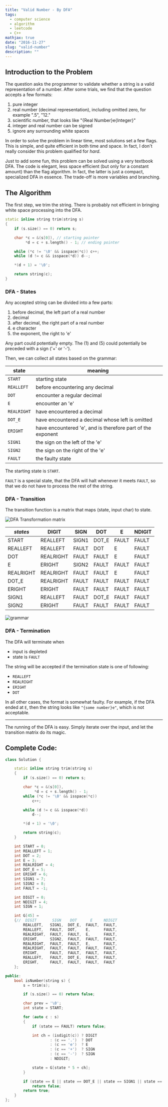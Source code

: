 ```yaml
---
title: "Valid Number - By DFA"
tags:
  - computer science
  - algorithm
  - leetcode
  - C++
mathjax: true
date: "2016-11-27"
slug: "valid-number"
description: ""
---
```


## Introduction to the Problem

The question asks the programmer to validate whether a string is a valid representation of a number. After some trials, we find that the question accepts a few formats:

1. pure integer
2. real number (decimal representation), including omitted zero, for example ".5", "12."
3. scientific number, that looks like "{Real Number}e{Integer}"
4. integer and real number can be signed
5. ignore any surrounding white spaces

In order to solve the problem in linear time, most solutions set a few flags. This is simple, and quite efficient in both time and space. In fact, I don't really consider this problem qualified for _hard_.

Just to add some fun, this problem can be solved using a very textbook DFA. The code is elegant, less space efficient (but only for a constant amount) than the flag algorithm. In fact, the latter is just a compact, specialized DFA in essence. The trade-off is more variables and branching.

## The Algorithm

The first step, we trim the string. There is probably not efficient in bringing white space processing into the DFA.

```cpp
static inline string trim(string s)
{
    if (s.size() == 0) return s;

    char *c = &(s[0]), // starting pointer
         *d = c + s.length() - 1; // ending pointer

    while (*c != '\0' && isspace(*c)) c++;
    while (d != c && isspace(*d)) d--;

    *(d + 1) = '\0';

    return string(c);
}
```

### DFA - States

Any accepted string can be divided into a few parts:

1. before decimal, the left part of a real number
2. decimal
3. after decimal, the right part of a real number
4. e character
5. the exponent, the right to 'e'

Any part could potentially empty. The (1) and (5) could potentially be preceded with a sign ('+' or '-').

Then, we can collect all states based on the grammar:

| state       | meaning                                                     |
| ----------- | ----------------------------------------------------------- |
| `START`     | starting state                                              |
| `REALLEFT`  | before encountering any decimal                             |
| `DOT`       | encounter a regular decimal                                 |
| `E`         | encounter an 'e'                                            |
| `REALRIGHT` | have encountered a decimal                                  |
| `DOT_E`     | have encountered a decimal whose left is omitted            |
| `ERIGHT`    | have encountered 'e', and is therefore part of the exponent |
| `SIGN1`     | the sign on the left of the 'e'                             |
| `SIGN2`     | the sign on the right of the 'e'                            |
| `FAULT`     | the faulty state                                            |

The starting state is `START`.

`FAULT` is a special state, that the DFA will halt whenever it meets `FAULT`, so that we do not have to process the rest of the string.

### DFA - Transition

The transition function is a matrix that maps (state, input char) to state.

![DFA Transformation matrix](/images/valid-number-DFA.svg)

| _states_  | DIGIT     | SIGN  | DOT   | E     | NDIGIT |
| --------- | --------- | ----- | ----- | ----- | ------ |
| START     | REALLEFT  | SIGN1 | DOT_E | FAULT | FAULT  |
| REALLEFT  | REALLEFT  | FAULT | DOT   | E     | FAULT  |
| DOT       | REALRIGHT | FAULT | FAULT | E     | FAULT  |
| E         | ERIGHT    | SIGN2 | FAULT | FAULT | FAULT  |
| REALRIGHT | REALRIGHT | FAULT | FAULT | E     | FAULT  |
| DOT_E     | REALRIGHT | FAULT | FAULT | FAULT | FAULT  |
| ERIGHT    | ERIGHT    | FAULT | FAULT | FAULT | FAULT  |
| SIGN1     | REALLEFT  | FAULT | DOT_E | FAULT | FAULT  |
| SIGN2     | ERIGHT    | FAULT | FAULT | FAULT | FAULT  |

![grammar](/images/valid_number_dfa.svg)

### DFA - Termination

The DFA will terminate when

- input is depleted
- state is `FAULT`

The string will be accepted if the termination state is one of following:

- `REALLEFT`
- `REALRIGHT`
- `ERIGHT`
- `DOT`

In all other cases, the format is somewhat faulty. For example, if the DFA ended at `E`, then the string looks like `"{some number}e"`, which is not acceptable.

---

The running of the DFA is easy. Simply iterate over the input, and let the transition matrix do its magic.

## Complete Code:

```cpp
class Solution {

    static inline string trim(string s)
    {
        if (s.size() == 0) return s;

        char *c = &(s[0]),
             *d = c + s.length() - 1;
        while (*c != '\0' && isspace(*c))
            c++;

        while (d != c && isspace(*d))
            d--;

        *(d + 1) = '\0';

        return string(c);
    }

    int START = 0;
    int REALLEFT = 1;
    int DOT = 2;
    int E = 3;
    int REALRIGHT = 4;
    int DOT_E = 5;
    int ERIGHT = 6;
    int SIGN1 = 7;
    int SIGN2 = 8;
    int FAULT = -1;

    int DIGIT = 0;
    int NDIGIT = 4;
    int SIGN = 1;

    int G[45] =
    {//  DIGIT       SIGN    DOT      E     NDIGIT
        REALLEFT,   SIGN1,  DOT_E,  FAULT,  FAULT,
        REALLEFT,   FAULT,  DOT,    E,      FAULT,
        REALRIGHT,  FAULT,  FAULT,  E,      FAULT,
        ERIGHT,     SIGN2,  FAULT,  FAULT,  FAULT,
        REALRIGHT,  FAULT,  FAULT,  E,      FAULT,
        REALRIGHT,  FAULT,  FAULT,  FAULT,  FAULT,
        ERIGHT,     FAULT,  FAULT,  FAULT,  FAULT,
        REALLEFT,   FAULT,  DOT_E,  FAULT,  FAULT,
        ERIGHT,     FAULT,  FAULT,  FAULT,  FAULT
    };

public:
    bool isNumber(string s) {
        s = trim(s);

        if (s.size() == 0) return false;

        char prev = '\0';
        int state = START;

        for (auto c : s)
        {
            if (state == FAULT) return false;

            int ch = (isdigit(c)) ? DIGIT
                    : (c == '.')  ? DOT
                    : (c == 'e')  ? E
                    : (c == '+')  ? SIGN
                    : (c == '-')  ? SIGN
                    : NDIGIT;

            state = G[state * 5 + ch];
        }

        if (state == E || state == DOT_E || state == SIGN1 || state == SIGN2 || state == START || state == FAULT)
            return false;
        return true;
    }
};
```
